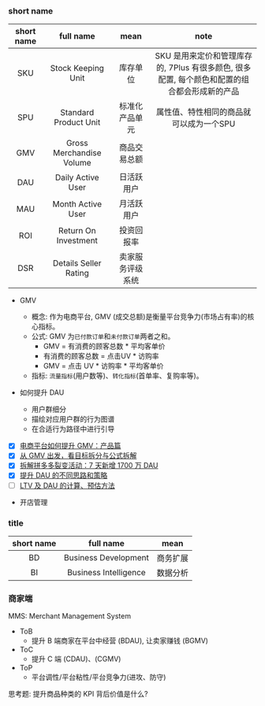 ### short name

| short name |        full name         |       mean       |                                             note                                             |
| :--------: | :----------------------: | :--------------: | :------------------------------------------------------------------------------------------: |
|    SKU     |    Stock Keeping Unit    |     库存单位     | SKU 是用来定价和管理库存的, 7Plus 有很多颜色, 很多配置, 每个颜色和配置的组合都会形成新的产品 |
|    SPU     |  Standard Product Unit   |  标准化产品单元  |                           属性值、特性相同的商品就可以成为一个SPU                            |
|    GMV     | Gross Merchandise Volume |   商品交易总额   |                                                                                              |
|    DAU     |    Daily Active User     |    日活跃用户    |                                                                                              |
|    MAU     |    Month Active User     |    月活跃用户    |                                                                                              |
|    ROI     |   Return On Investment   |    投资回报率    |                                                                                              |
|    DSR     |  Details Seller Rating   | 卖家服务评级系统 |                                                                                              |

* GMV
  * 概念: 作为电商平台, GMV (成交总额)是衡量平台竞争力(市场占有率)的核心指标。
  * 公式: GMV 为`已付款订单`和`未付款订单`两者之和。
    * GMV = 有消费的顾客总数 * 平均客单价
    * 有消费的顾客总数 = 点击UV * 访购率
    * GMV = 点击 UV * 访购率 * 平均客单价
  * 指标: `流量指标`(用户数等)、`转化指标`(首单率、复购率等)。

* 如何提升 DAU
  * 用户群细分
  * 描绘对应用户群的行为图谱
  * 在合适行为路径中进行引导

- [x] [电商平台如何提升 GMV：产品篇](http://www.woshipm.com/pd/766707.html)
- [x] [从 GMV 出发，看目标拆分与公式拆解](http://www.woshipm.com/operate/4000572.html)
- [x] [拆解拼多多裂变活动：7 天新增 1700 万 DAU](http://www.woshipm.com/operate/2951693.html)
- [x] [提升 DAU 的不同思路和策略](http://www.woshipm.com/operate/2739697.html)
- [ ] [LTV 及 DAU 的计算、预估方法](http://www.woshipm.com/operate/4091166.html)

* 开店管理

### title

| short name |       full name       |   mean   |
| :--------: | :-------------------: | :------: |
|     BD     | Business Development  | 商务扩展 |
|     BI     | Business Intelligence | 数据分析 |

### 商家端

MMS: Merchant Management System

* ToB
  * 提升 B 端商家在平台中经营 (BDAU), 让卖家赚钱 (BGMV)
* ToC
  * 提升 C 端 (CDAU)、(CGMV)
* ToP
  * 平台调性/平台粘性/平台竞争力(进攻、防守)

思考题: 提升商品种类的 KPI 背后价值是什么?

